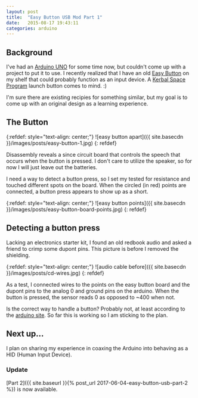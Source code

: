 ```yaml
---
layout: post
title:  "Easy Button USB Mod Part 1"
date:   2015-08-17 19:43:11
categories: arduino
---
```


## Background

I've had an [Arduino UNO](https://www.arduino.cc/en/Main/ArduinoBoardUno) for some time now, but couldn't come up with a project to put it to use. I recently realized that I have an old [Easy Button](http://www.staples.com/sbd/cre/marketing/easybutton/index.html) on my shelf that could probably function as an input device. A [Kerbal Space Program](http://kerbalspaceprogram.com) launch button comes to mind. :)

I'm sure there are existing recipies for something similar, but my goal is to come up with an original design as a learning experience.


## The Button

{:refdef: style="text-align: center;"}
![easy button apart]({{ site.basecdn }}/images/posts/easy-button-1.jpg)
{: refdef}

Disassembly reveals a since circuit board that controls the speech that occurs when the button is pressed. I don't care to utilize the speaker, so for now I will just leave out the batteries.


I need a way to detect a button press, so I set my tested for resistance and touched different spots on the board. When the circled (in red) points are connected, a button press appears to show up as a short.

{:refdef: style="text-align: center;"}
![easy button points]({{ site.basecdn }}/images/posts/easy-button-board-points.jpg)
{: refdef}


## Detecting a button press

Lacking an electronics starter kit, I found an old redbook audio and asked a friend to crimp some dupont pins. This picture is before I removed the shielding.

{:refdef: style="text-align: center;"}
![audio cable before]({{ site.basecdn }}/images/posts/cd-wires.jpg)
{: refdef}

As a test, I connected wires to the points on the easy button board and the dupont pins to the analog 0 and ground pins on the arduino. When the button is pressed, the sensor reads 0 as opposed to ~400 when not.

Is the correct way to handle a button? Probably not, at least according to the [arduino site](https://www.arduino.cc/en/tutorial/button). So far this is working so I am sticking to the plan.


## Next up...

I plan on sharing my experience in coaxing the Arduino into behaving as a HID (Human Input Device).

### Update

[Part 2]({{ site.baseurl }}{% post_url 2017-06-04-easy-button-usb-part-2 %}) is now available.